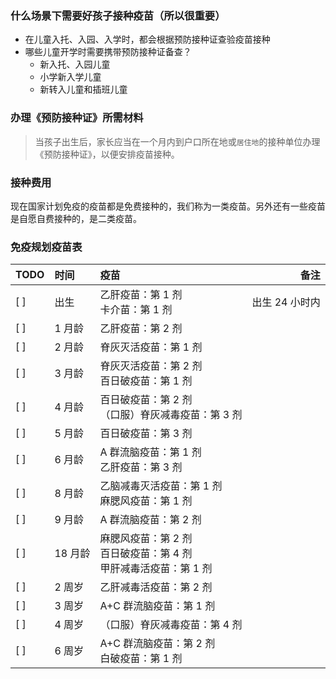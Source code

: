  

### 什么场景下需要好孩子接种疫苗（所以很重要）

- 在儿童入托、入园、入学时，都会根据预防接种证查验疫苗接种
- 哪些儿童开学时需要携带预防接种证备查？    
    - 新入托、入园儿童
    - 小学新入学儿童
    - 新转入儿童和插班儿童

### 办理《预防接种证》所需材料
> 当孩子出生后，家长应当在一个月内到户口所在地或`居住地`的接种单位办理《预防接种证》，以便安排疫苗接种。

### 接种费用
现在国家计划免疫的疫苗都是免费接种的，我们称为一类疫苗。另外还有一些疫苗是自愿自费接种的，是二类疫苗。

### 免疫规划疫苗表

|TODO|时间 | 疫苗 |备注 |
|:----|:----|:----|----:|
| [ ] | 出生 | 乙肝疫苗：第 1 剂  </br>卡介苗：第 1 剂 |出生 24 小时内 |
| [ ] |1 月龄 | 乙肝疫苗：第 2 剂 ||
| [ ] |2 月龄 | 脊灰灭活疫苗：第 1 剂 ||
| [ ] |3 月龄 | 脊灰灭活疫苗：第 2 剂 </br> 百日破疫苗：第 1 剂 ||
| [ ] |4 月龄 | 百日破疫苗：第 2 剂 </br>（口服）脊灰减毒疫苗：第 3 剂 ||
| [ ] |5 月龄 | 百日破疫苗：第 3 剂 ||
| [ ] |6 月龄 | A 群流脑疫苗：第 1 剂 </br>乙肝疫苗：第 3 剂  ||
| [ ] |8 月龄 | 乙脑减毒灭活疫苗：第 1 剂 </br> 麻腮风疫苗：第 1 剂 ||
| [ ] |9 月龄 | A 群流脑疫苗：第 2 剂 ||
| [ ] |18 月龄 | 麻腮风疫苗：第 2 剂 </br> 百日破疫苗：第 4 剂</br>甲肝减毒活疫苗：第 1 剂 ||
| [ ] |2 周岁 | 乙肝减毒活疫苗：第 2 剂 ||
| [ ] |3 周岁|A+C 群流脑疫苗：第 1 剂 ||
| [ ] |4 周岁 |（口服）脊灰减毒疫苗：第 4 剂 ||
| [ ] |6 周岁 | A+C 群流脑疫苗：第 2 剂</br>白破疫苗：第 1 剂 | |
